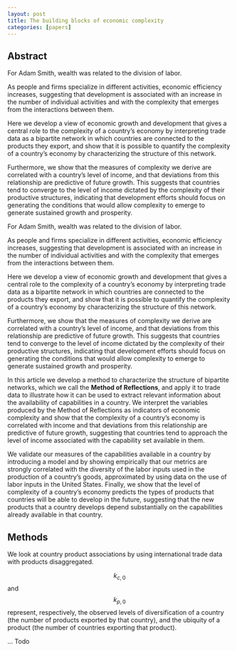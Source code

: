 ```yaml
---
layout: post
title: The building blocks of economic complexity
categories: [papers]
---
```


## Abstract

For Adam Smith, wealth was related to the division of labor.

As people and firms specialize in different activities, economic efficiency increases, suggesting that development is associated with an increase in the number of individual activities and with the complexity that emerges from the interactions between them.

Here we develop a view of economic growth and development that gives a central role to the complexity of a country’s economy by interpreting trade data as a bipartite network in which countries are connected to the products they export, and show that it is possible to quantify the complexity of a country’s economy by characterizing the structure of this network.

Furthermore, we show that the measures of complexity we derive are correlated with a country’s level of income, and that deviations from this relationship are predictive of future growth. This suggests that countries tend to converge to the level of income dictated by the complexity of their productive structures, indicating that development efforts should focus on generating the conditions that would allow complexity to emerge to generate sustained growth and prosperity.

<!--more-->

For Adam Smith, wealth was related to the division of labor.

As people and firms specialize in different activities, economic efficiency increases, suggesting that development is associated with an increase in the number of individual activities and with the complexity that emerges from the interactions between them.

Here we develop a view of economic growth and development that gives a central role to the complexity of a country’s economy by interpreting trade data as a bipartite network in which countries are connected to the products they export, and show that it is possible to quantify the complexity of a country’s economy by characterizing the structure of this network.

Furthermore, we show that the measures of complexity we derive are correlated with a country’s level of income, and that deviations from this relationship are predictive of future growth. This suggests that countries tend to converge to the level of income dictated by the complexity of their productive structures, indicating that development efforts should focus on generating the conditions that would allow complexity to emerge to generate sustained growth and prosperity.

In this article we develop a method to characterize the structure of bipartite networks, which we call the **Method of Reflections**, and apply it to trade data to illustrate how it can be used to extract relevant information about the availability of capabilities in a country. We interpret the variables produced by the Method of Reflections as indicators of economic complexity and show that the complexity of a country’s economy is correlated with income and that deviations from this relationship are predictive of future growth, suggesting that countries tend to approach the level of income associated with the capability set available in them.

We validate our measures of the capabilities available in a country by introducing a model and by showing empirically that our metrics are strongly correlated with the diversity of the labor inputs used in the production of a country’s goods, approximated by using data on the use of labor inputs in the United States. Finally, we show that the level of complexity of a country’s economy predicts the types of products that countries will be able to develop in the future, suggesting that the new products that a country develops depend substantially on the capabilities already available in that country.

## Methods

We look at country product associations by using international trade data with products disaggregated.

$$k_{c,0}$$ and $$k_{p,0}$$ represent, respectively, the observed levels of diversification of a country (the number of products exported by that country), and the ubiquity of a product (the number of countries exporting that product).

... Todo
